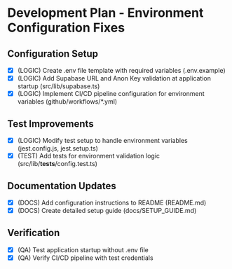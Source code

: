 # Development Plan - Environment Configuration Fixes

## Configuration Setup
- [x] (LOGIC) Create .env file template with required variables (.env.example)
- [x] (LOGIC) Add Supabase URL and Anon Key validation at application startup (src/lib/supabase.ts)
- [x] (LOGIC) Implement CI/CD pipeline configuration for environment variables (github/workflows/*.yml)

## Test Improvements
- [x] (LOGIC) Modify test setup to handle environment variables (jest.config.js, jest.setup.ts)
- [x] (TEST) Add tests for environment validation logic (src/lib/__tests__/config.test.ts)

## Documentation Updates
- [x] (DOCS) Add configuration instructions to README (README.md)
- [x] (DOCS) Create detailed setup guide (docs/SETUP_GUIDE.md)

## Verification
- [x] (QA) Test application startup without .env file
- [x] (QA) Verify CI/CD pipeline with test credentials